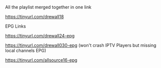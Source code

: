 All the playlist merged together in one link

https://tinyurl.com/drewall18

EPG Links

https://tinyurl.com/drewall24-epg

https://tinyurl.com/drewall030-epg (won't crash IPTV Players but missing local channels EPG)

https://tinyurl.com/allsource16-epg
